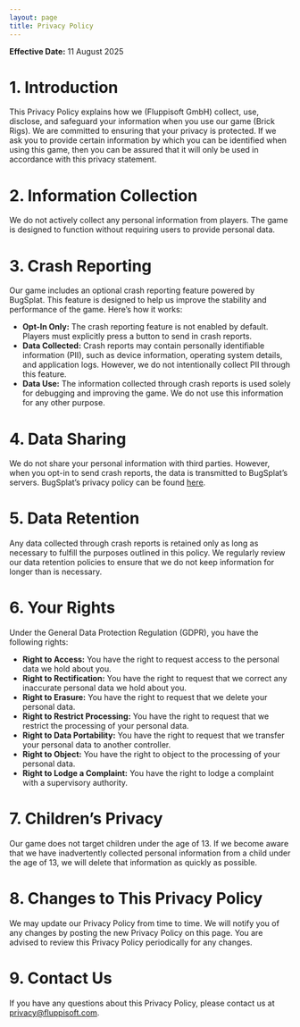 ```yaml
---
layout: page
title: Privacy Policy
---
```


**Effective Date:** 11 August 2025

# 1. Introduction

This Privacy Policy explains how we (Fluppisoft GmbH) collect, use, disclose, and safeguard your information when you use our game (Brick Rigs). We are committed to ensuring that your privacy is protected. If we ask you to provide certain information by which you can be identified when using this game, then you can be assured that it will only be used in accordance with this privacy statement.

# 2. Information Collection

We do not actively collect any personal information from players. The game is designed to function without requiring users to provide personal data.

# 3. Crash Reporting

Our game includes an optional crash reporting feature powered by BugSplat. This feature is designed to help us improve the stability and performance of the game. Here’s how it works:

- **Opt-In Only:** The crash reporting feature is not enabled by default. Players must explicitly press a button to send in crash reports.
- **Data Collected:** Crash reports may contain personally identifiable information (PII), such as device information, operating system details, and application logs. However, we do not intentionally collect PII through this feature.
- **Data Use:** The information collected through crash reports is used solely for debugging and improving the game. We do not use this information for any other purpose.

# 4. Data Sharing

We do not share your personal information with third parties. However, when you opt-in to send crash reports, the data is transmitted to BugSplat’s servers. BugSplat’s privacy policy can be found [here](https://bugsplat.com/privacy/).

# 5. Data Retention

Any data collected through crash reports is retained only as long as necessary to fulfill the purposes outlined in this policy. We regularly review our data retention policies to ensure that we do not keep information for longer than is necessary.

# 6. Your Rights

Under the General Data Protection Regulation (GDPR), you have the following rights:

- **Right to Access:** You have the right to request access to the personal data we hold about you.
- **Right to Rectification:** You have the right to request that we correct any inaccurate personal data we hold about you.
- **Right to Erasure:** You have the right to request that we delete your personal data.
- **Right to Restrict Processing:** You have the right to request that we restrict the processing of your personal data.
- **Right to Data Portability:** You have the right to request that we transfer your personal data to another controller.
- **Right to Object:** You have the right to object to the processing of your personal data.
- **Right to Lodge a Complaint:** You have the right to lodge a complaint with a supervisory authority.

# 7. Children’s Privacy

Our game does not target children under the age of 13. If we become aware that we have inadvertently collected personal information from a child under the age of 13, we will delete that information as quickly as possible.

# 8. Changes to This Privacy Policy

We may update our Privacy Policy from time to time. We will notify you of any changes by posting the new Privacy Policy on this page. You are advised to review this Privacy Policy periodically for any changes.

# 9. Contact Us

If you have any questions about this Privacy Policy, please contact us at [privacy@fluppisoft.com](mailto:privacy@fluppisoft.com).